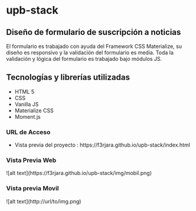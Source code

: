 # upb-stack
<h2>Diseño de formulario de suscripción a noticias</h2>

El formulario es trabajado con ayuda del Framework CSS Materialize, su diseño es responsivo y la validación del formulario es media. Toda la validación y lógica del formulario es trabajado bajo módulos JS.

<h2>Tecnologías y librerías utilizadas </h2>

<ul>
  <li>HTML 5 </li>
  <li>CSS </li>
  <li>Vanilla JS </li>
  <li>Materialize CSS</li>
  <li>Moment.js </li>
</ul>

<h3> URL de Acceso </h3>
  <ul>
    <li>Vista previa del proyecto : https://f3rjara.github.io/upb-stack/index.html </li>
  </ul>
  
<h3> Vista Previa Web </h3>
![alt text](https://f3rjara.github.io/upb-stack/img/mobil.png) 

<h3> Vista previa Movil </h3>
![alt text](http://url/to/img.png) 
